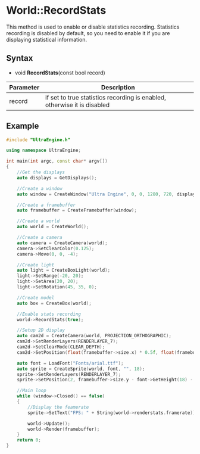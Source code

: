 # World::RecordStats

This method is used to enable or disable statistics recording. Statistics recording is disabled by default, so you need to enable it if you are displaying statistical information.

## Syntax

- void **RecordStats**(const bool record)

| Parameter | Description |
|---|---|
| record | if set to true statistics recording is enabled, otherwise it is disabled |

## Example

```c++
#include "UltraEngine.h"

using namespace UltraEngine;

int main(int argc, const char* argv[])
{
    //Get the displays
    auto displays = GetDisplays();

    //Create a window
    auto window = CreateWindow("Ultra Engine", 0, 0, 1280, 720, displays[0]);

    //Create a framebuffer
    auto framebuffer = CreateFramebuffer(window);

    //Create a world
    auto world = CreateWorld();

    //Create a camera
    auto camera = CreateCamera(world);
    camera->SetClearColor(0.125);
    camera->Move(0, 0, -4);

    //Create light
    auto light = CreateBoxLight(world);
    light->SetRange(-20, 20);
    light->SetArea(20, 20);
    light->SetRotation(45, 35, 0);

    //Create model
    auto box = CreateBox(world);

    //Enable stats recording
    world->RecordStats(true);

    //Setup 2D display
    auto cam2d = CreateCamera(world, PROJECTION_ORTHOGRAPHIC);
    cam2d->SetRenderLayers(RENDERLAYER_7);
    cam2d->SetClearMode(CLEAR_DEPTH);
    cam2d->SetPosition(float(framebuffer->size.x) * 0.5f, float(framebuffer->size.y) * 0.5f);

    auto font = LoadFont("Fonts/arial.ttf");
    auto sprite = CreateSprite(world, font, "", 18);
    sprite->SetRenderLayers(RENDERLAYER_7);
    sprite->SetPosition(2, framebuffer->size.y - font->GetHeight(18) - 2, 0);

    //Main loop
    while (window->Closed() == false)
    {
        //Display the feamerate
        sprite->SetText("FPS: " + String(world->renderstats.framerate));

        world->Update();
        world->Render(framebuffer);
    }
    return 0;
}
```
